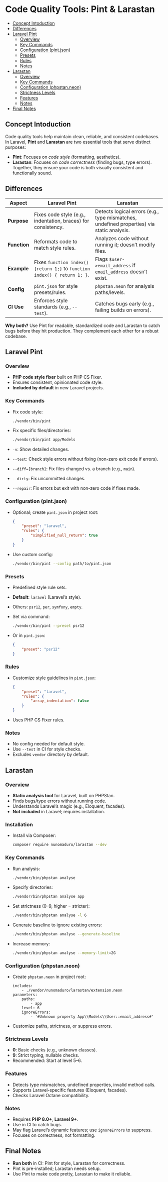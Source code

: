 # Code Quality Tools: Pint & Larastan
- [Concept Intoduction](#concept-intoduction)
- [Differences](#differences)
- [Laravel Pint](#laravel-pint)
  - [Overview](#overview)
  - [Key Commands](#key-commands)
  - [Configuration (pint.json)](#configuration-pintjson)
  - [Presets](#presets)
  - [Rules](#rules)
  - [Notes](#notes)
- [Larastan](#larastan)
  - [Overview](#overview-1)
  - [Key Commands](#key-commands-1)
  - [Configuration (phpstan.neon)](#configuration-phpstanneon)
  - [Strictness Levels](#strictness-levels)
  - [Features](#features)
  - [Notes](#notes-1)
- [Final Notes](#final-notes)

## Concept Intoduction

Code quality tools help maintain clean, reliable, and consistent codebases. In Laravel, **Pint** and **Larastan** are two essential tools that serve distinct purposes:

- **Pint**: Focuses on *code style* (formatting, aesthetics).
- **Larastan**: Focuses on *code correctness* (finding bugs, type errors).  
  Together, they ensure your code is both visually consistent and functionally sound.

## Differences

| Aspect       | Laravel Pint                                                             | Larastan                                                                                  |
| ------------ | ------------------------------------------------------------------------ | ----------------------------------------------------------------------------------------- |
| **Purpose**  | Fixes code style (e.g., indentation, braces) for consistency.            | Detects logical errors (e.g., type mismatches, undefined properties) via static analysis. |
| **Function** | Reformats code to match style rules.                                     | Analyzes code without running it; doesn’t modify files.                                   |
| **Example**  | Fixes `function index(){return 1;}` to `function index() { return 1; }`. | Flags `$user->email_address` if `email_address` doesn’t exist.                            |
| **Config**   | `pint.json` for style presets/rules.                                     | `phpstan.neon` for analysis paths/levels.                                                 |
| **CI Use**   | Enforces style standards (e.g., `--test`).                               | Catches bugs early (e.g., failing builds on errors).                                      |

**Why both?** Use Pint for readable, standardized code and Larastan to catch bugs before they hit production. They complement each other for a robust codebase.

## Laravel Pint

### Overview

- **PHP code style fixer** built on PHP CS Fixer.
- Ensures consistent, opinionated code style.
- **Included by default** in new Laravel projects.

### Key Commands

- Fix code style:
  
  ```bash
  ./vendor/bin/pint
  ```

- Fix specific files/directories:
  
  ```bash
  ./vendor/bin/pint app/Models
  ```

- `-v`: Show detailed changes.

- `--test`: Check style errors without fixing (non-zero exit code if errors).

- `--diff=[branch]`: Fix files changed vs. a branch (e.g., `main`).

- `--dirty`: Fix uncommitted changes.

- `--repair`: Fix errors but exit with non-zero code if fixes made.

### Configuration (pint.json)

- Optional; create `pint.json` in project root:
  
  ```json
  {
      "preset": "laravel",
      "rules": {
          "simplified_null_return": true
      }
  }
  ```

- Use custom config:
  
  ```bash
  ./vendor/bin/pint --config path/to/pint.json
  ```

### Presets

- Predefined style rule sets.

- **Default**: `laravel` (Laravel’s style).

- Others: `psr12`, `per`, `symfony`, `empty`.

- Set via command:
  
  ```bash
  ./vendor/bin/pint --preset psr12
  ```

- Or in `pint.json`:
  
  ```json
  {
      "preset": "psr12"
  }
  ```

### Rules

- Customize style guidelines in `pint.json`:
  
  ```json
  {
      "preset": "laravel",
      "rules": {
          "array_indentation": false
      }
  }
  ```

- Uses PHP CS Fixer rules.

### Notes

- No config needed for default style.
- Use `--test` in CI for style checks.
- Excludes `vendor` directory by default.

## Larastan

### Overview

- **Static analysis tool** for Laravel, built on PHPStan.
- Finds bugs/type errors without running code.
- Understands Laravel’s magic (e.g., Eloquent, facades).
- **Not included** in Laravel; requires installation.

### Installation

- Install via Composer:
  
  ```bash
  composer require nunomaduro/larastan --dev
  ```

### Key Commands

- Run analysis:
  
  ```bash
  ./vendor/bin/phpstan analyse
  ```

- Specify directories:
  
  ```bash
  ./vendor/bin/phpstan analyse app
  ```

- Set strictness (0–9, higher = stricter):
  
  ```bash
  ./vendor/bin/phpstan analyse -l 6
  ```

- Generate baseline to ignore existing errors:
  
  ```bash
  ./vendor/bin/phpstan analyse --generate-baseline
  ```

- Increase memory:
  
  ```bash
  ./vendor/bin/phpstan analyse --memory-limit=2G
  ```

### Configuration (phpstan.neon)

- Create `phpstan.neon` in project root:
  
  ```neon
  includes:
      - ./vendor/nunomaduro/larastan/extension.neon
  parameters:
      paths:
          - app
      level: 6
      ignoreErrors:
          - '#Unknown property App\\Models\\User::email_address#'
  ```

- Customize paths, strictness, or suppress errors.

### Strictness Levels

- **0**: Basic checks (e.g., unknown classes).
- **9**: Strict typing, nullable checks.
- Recommended: Start at level 5–6.

### Features

- Detects type mismatches, undefined properties, invalid method calls.
- Supports Laravel-specific features (Eloquent, facades).
- Checks Laravel Octane compatibility.

### Notes

- Requires **PHP 8.0+**, **Laravel 9+**.
- Use in CI to catch bugs.
- May flag Laravel’s dynamic features; use `ignoreErrors` to suppress.
- Focuses on correctness, not formatting.

## Final Notes

- **Run both** in CI: Pint for style, Larastan for correctness.
- Pint is pre-installed; Larastan needs setup.
- Use Pint to make code pretty, Larastan to make it reliable.
